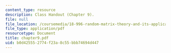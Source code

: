 ```yaml
---
content_type: resource
description: Class Handout (Chapter 9).
file: null
file_location: /coursemedia/18-996-random-matrix-theory-and-its-applications-spring-2004/b0d425552774f23a8c55bbb74694d447_chapter9.pdf
file_type: application/pdf
resourcetype: Document
title: chapter9.pdf
uid: b0d42555-2774-f23a-8c55-bbb74694d447
---
```

